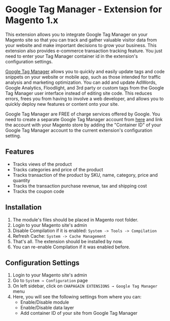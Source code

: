# Google Tag Manager - Extension for Magento 1.x

This extension allows you to integrate Google Tag Manager on your Magento site so that you can track
and gather valuable visitor data from your website and make important decisions to grow your
business. This extension also provides e-commerce transaction tracking feature. You just need to enter
your Tag Manager container id in the extension's configuration settings.

[Google Tag Manager](https://support.google.com/tagmanager/answer/6102821?hl=en) allows you to quickly and easily update tags and code snippets on your website or
mobile app, such as those intended for traffic analysis and marketing optimization. You can add and
update AdWords, Google Analytics, Floodlight, and 3rd party or custom tags from the Google Tag
Manager user interface instead of editing site code. This reduces errors, frees you from having to
involve a web developer, and allows you to quickly deploy new features or content onto your site.

Google Tag Manager are FREE of charge services offered by Google. You need to create a separate
Google Tag Manager account from [here](https://tagmanager.google.com/?hl=en#/admin/accounts/create) and link the account with your Magento store by adding the
"Container ID" of your Google Tag Manager account to the current extension's configuration setting.

## Features

- Tracks views of the product
- Tracks categories and price of the product
- Tracks transaction of the product by SKU, name, category, price and quantity
- Tracks the transaction purchase revenue, tax and shipping cost
- Tracks the coupon code

## Installation

1. The module's files should be placed in Magento root folder.
2. Login to your Magento site's admin
3. Disable Compilation if it is enabled: `System -> Tools -> Compilation`
4. Refresh Cache: `System -> Cache Management`
5. That's all. The extension should be installed by now.
6. You can re-enable Compilation if it was enabled before.

## Configuration Settings

1. Login to your Magento site's admin
2. Go to `System → Configuration` page
3. On left sidebar, click on `CHAPAGAIN EXTENSIONS → Google Tag Manager` menu
4. Here, you will see the following settings from where you can: 
    - Enable/Disable module
    - Enable/Disable data layer 
    - Add container ID of your site from Google Tag Manager
